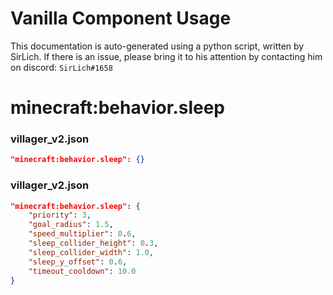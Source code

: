 # Vanilla Component Usage
This documentation is auto-generated using a python script, written by SirLich. If there is an issue, please bring it to his attention by contacting him on discord: `SirLich#1658`

# minecraft:behavior.sleep
### villager_v2.json
```JSON
"minecraft:behavior.sleep": {}
```

### villager_v2.json
```JSON
"minecraft:behavior.sleep": {
    "priority": 3,
    "goal_radius": 1.5,
    "speed_multiplier": 0.6,
    "sleep_collider_height": 0.3,
    "sleep_collider_width": 1.0,
    "sleep_y_offset": 0.6,
    "timeout_cooldown": 10.0
}
```

